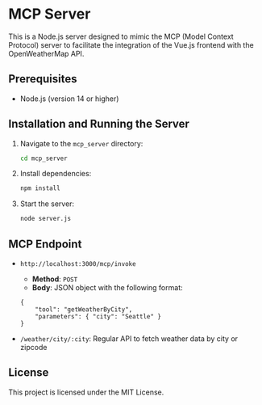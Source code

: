 # MCP Server

This is a Node.js server designed to mimic the MCP (Model Context Protocol) server to facilitate the integration of the Vue.js frontend with the OpenWeatherMap API.

## Prerequisites
- Node.js (version 14 or higher)

## Installation and Running the Server
1. Navigate to the `mcp_server` directory:
   ```bash
   cd mcp_server
   ```
2. Install dependencies:
   ```bash
   npm install
   ```
3. Start the server:
   ```bash
   node server.js
   ```

## MCP Endpoint
- `http://localhost:3000/mcp/invoke`
    - **Method**: `POST`
    - **Body**: JSON object with the following format:
    ```
    {
        "tool": "getWeatherByCity",
        "parameters": { "city": "Seattle" }
    }
    ```

- `/weather/city/:city`: Regular API to fetch weather data by city or zipcode

## License
This project is licensed under the MIT License.